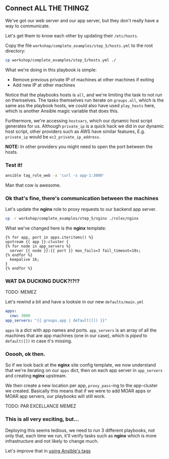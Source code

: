 ## Connect ALL THE THINGZ

We've got our web server and our app server, but they don't really have a way to communicate.

Let's get them to know each other by updating their `/etc/hosts`.

Copy the file `workshop/complete_examples/step_5/hosts.yml` to the root directory:

```bash
cp workshop/complete_examples/step_5/hosts.yml ./
```

What we're doing in this playbook is simple:

- Remove previous private IP of machines at other machines if exiting
- Add new IP at other machines

Notice that the playbooks hosts is `all`, and we're limiting the task to not run on themselves.
The tasks themselves run iterate on `groups.all`, which is the same ass the playbook hosts, we could also have used `play_hosts` here, which is another Ansible magic variable that does this.

Furthermore, we're accessing `hostvars`, which our dynamic host script generates for us.
Although `private_ip` is a quick hack we did in our dynamic host script, other providers such as AWS have similar features, E.g. `private_ip` would be `ec2_private_ip_address`.

**NOTE:** In other providers you might need to open the port between the hosts.

### Test it!

```bash
ansible tag_role_web -a 'curl -s app-1:3000'
```

Man that cow is awesome.

### Ok that's fine, there's communication between the machines

Let's update the **nginx** role to proxy requests to our backend app server.

```bash
cp -r workshop/complete_examples/step_5/nginx ./roles/nginx
```

What we've changed here is the **nginx** template:

```jinja
{% for app, port in apps.iteritems() %}
upstream {{ app }}-cluster {
{% for node in app_servers %}
  server {{ node }}:{{ port }} max_fails=3 fail_timeout=10s;
{% endfor %}
  keepalive 16;
}
{% endfor %}
```

### WAT DA DUCKING DUCK?!?!?

TODO: MEMEZ

Let's rewind a bit and have a looksie in our new `defaults/main.yml`

```yaml
apps:
  cow: 3000
app_servers: "{{ groups.app | default([]) }}"
```

`apps` is a dict with app names and ports.
`app_servers` is an array of all the machines that are app machines (one in our case), which is _piped_ to `default([])` in case it's missing.

### Ooooh, ok then.

So if we look back at the **nginx** site config template, we now understand that we're iterating on our `apps` dict, then on each app server in `app_servers` and creating **nginx** upstream.

We then create a new location per app, `proxy_pass`-ing to the app-cluster we created.
Basically this means that if we were to add MOAR apps or MOAR app servers, our playbooks will still work.

TODO: PAR EXCELLANCE MEMEZ

### This is all very exciting, but...

Deploying this seems tedious, we need to run 3 different playbooks, not only that, each time we run, it'll verify tasks such as **nginx** which is more infrastructure and not likely to change much.

Let's improve that in [using Ansible's tags](./6_tag_all_the_thingz.md)
